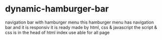 # dynamic-hamburger-bar
navigation bar with hamburger menu
this hamburger menu has navigation bar and it is responsiv 
it is ready 
made by html, css & javascript
the script & css is in the head of html index
use able for all page


